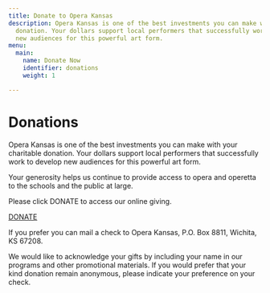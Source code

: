 ```yaml
---
title: Donate to Opera Kansas
description: Opera Kansas is one of the best investments you can make with your charitable
  donation. Your dollars support local performers that successfully work to develop
  new audiences for this powerful art form.
menu:
  main:
    name: Donate Now
    identifier: donations
    weight: 1

---
```

# Donations

Opera Kansas is one of the best investments you can make with your charitable donation. Your dollars support local performers that successfully work to develop new audiences for this powerful art form.

Your generosity helps us continue to provide access to opera and operetta to the schools and the public at large.

Please click DONATE to access our online giving.

<a href="https://mkt.com/opera-kansas" class="sq-embed-button" data-style-background-color="#bf0010" data-style-width="160px" data-style-height="46px">DONATE</a>

<script src="https://cdn.sq-api.com/market/embed.js" charset="utf-8"></script>

 If you prefer you can mail a check to Opera Kansas, P.O. Box 8811, Wichita, KS 67208.

We would like to acknowledge your gifts by including your name in our programs and other promotional materials. If you would prefer that your kind donation remain anonymous, please indicate your preference on your check.